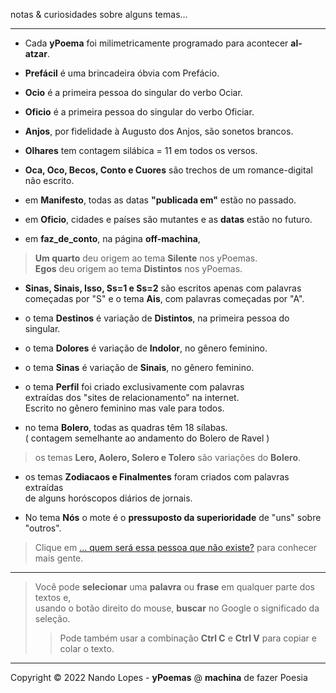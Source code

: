 notas & curiosidades sobre alguns temas...  
___  
- Cada **yPoema** foi milimetricamente programado para acontecer **al-atzar**.  
- **Prefácil** é uma brincadeira óbvia com Prefácio.  
- **Ocio** é a primeira pessoa do singular do verbo Ociar.  
- **Oficio** é a primeira pessoa do singular do verbo Oficiar.  
- **Anjos**, por fidelidade à Augusto dos Anjos, são sonetos brancos.  
- **Olhares** tem contagem silábica = 11 em todos os versos.  
- **Oca, Oco, Becos, Conto e Cuores** são trechos de um romance-digital não escrito.  
  
- em **Manifesto**, todas as datas **"publicada em"** estão no passado.  
- em **Oficio**, cidades e países são mutantes e as **datas** estão no futuro.  
- em **faz_de_conto**, na página **off-machina**,  
> **Um quarto** deu origem ao tema **Silente** nos yPoemas.  
> **Egos** deu origem ao tema **Distintos** nos yPoemas.  

- **Sinas, Sinais, Isso, Ss=1 e Ss=2** são escritos apenas com palavras  
  começadas por "S" e o tema **Ais**, com palavras começadas por "A".  

- o tema **Destinos** é variação de **Distintos**, na primeira pessoa do singular.  
- o tema **Dolores** é variação de **Indolor**, no gênero feminino.  
- o tema **Sinas** é variação de **Sinais**, no gênero feminino.  
- o tema **Perfil** foi criado exclusivamente com palavras  
  extraídas dos "sites de relacionamento" na internet.  
  Escrito no gênero feminino mas vale para todos.  

- no tema **Bolero**, todas as quadras têm 18 sílabas.  
  ( contagem semelhante ao andamento do Bolero de Ravel )  
> os temas **Lero, Aolero, Solero e Tolero** são variações do **Bolero**.  

- os temas **Zodiacaos e Finalmentes** foram criados com palavras extraídas  
  de alguns horóscopos diários de jornais.

- No tema **Nós** o mote é o **pressuposto da superioridade** de "uns" sobre "outros".  
> Clique em [... quem será essa pessoa que não existe?](https://thispersondoesnotexist.com/) para conhecer mais gente.  
___  
> Você pode **selecionar** uma **palavra** ou **frase** em qualquer parte dos textos e,  
> usando o botão direito do mouse, **buscar** no Google o significado da seleção.  
>> Pode também usar a combinação **Ctrl C** e **Ctrl V** para copiar e colar o texto.
___  
Copyright © 2022 Nando Lopes - **yPoemas** @ **machina** de fazer Poesia